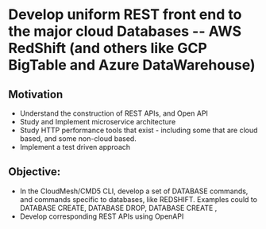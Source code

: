 # Develop uniform REST front end to the major cloud Databases -- AWS RedShift (and others like GCP BigTable and Azure DataWarehouse)

## Motivation
* Understand the construction of REST APIs, and Open API
* Study and Implement microservice architecture 
* Study HTTP performance tools that exist - including some that are cloud based, and some non-cloud based.
* Implement a test driven approach

## Objective:
* In the CloudMesh/CMD5 CLI, develop a set of DATABASE commands, and commands specific to databases, like REDSHIFT. Examples could to DATABASE CREATE, DATABASE DROP, DATABASE CREATE <objects>, 
* Develop corresponding REST APIs using OpenAPI




